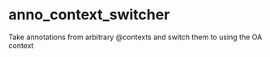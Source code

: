 # anno_context_switcher
Take annotations from arbitrary @contexts and switch them to using the OA context
